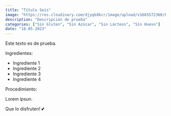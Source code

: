 ```yaml
---
title: "Título Seis"
image: "https://res.cloudinary.com/djyqk8kcr/image/upload/v1683572360/Food/medium_pexels_jess_bailey_designs_913136_a00cc15b63.jpg"
description: "Descripción de prueba"
categories: ["Sin Gluten", "Sin Azúcar", "Sin Lácteos", "Sin Huevo"]
date: "18.05.2023"
---
```


Este texto es de prueba.

Ingredientes:

- Ingrediente 1
- Ingrediente 2
- Ingrediente 3
- Ingrediente 4

Procedimiento:

Lorem ipsun.

Que lo disfruten! 💕
